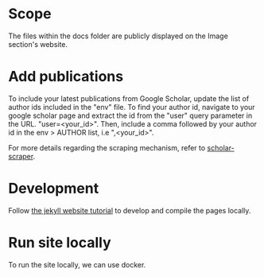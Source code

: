 # Scope

The files within the docs folder are publicly displayed on the Image section's website.

# Add publications

To include your latest publications from Google Scholar, update the list of author ids included in the "env" file. To find your author id, navigate to your google scholar page and extract the id from the "user" query parameter in the URL. "user=<your_id>". Then, include a comma followed by your author id in the env > AUTHOR list, i.e ",<your_id>".

For more details regarding the scraping mechanism, refer to [scholar-scraper](https://github.com/tudordascalu/scholar-scraper).

# Development

Follow [the jekyll website tutorial](https://jekyllrb.com/docs/step-by-step/01-setup/) to develop and compile the pages locally.

# Run site locally

To run the site locally, we can use docker. 